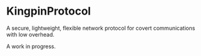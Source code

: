 # KingpinProtocol
A secure, lightweight, flexible network protocol for covert communications with low overhead.

A work in progress.
